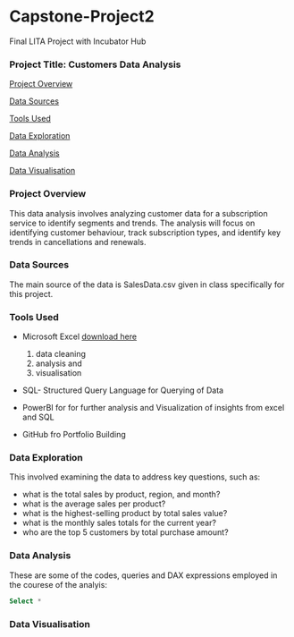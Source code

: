 # Capstone-Project2
Final LITA Project with Incubator Hub

### Project Title: Customers Data Analysis

[Project Overview](#project-overview)

[Data Sources](#data-sources)

[Tools Used](#tools-used)

[Data Exploration](#data-exploration)

[Data Analysis](#data-analysis)

[Data Visualisation](#data-visualisation)

### Project Overview
This data analysis involves analyzing customer data for a subscription service to identify segments and trends. The analysis will focus on identifying customer behaviour, track subscription types, and identify key trends in cancellations and renewals.

### Data Sources
The main source of the data is SalesData.csv given in class specifically for this project.

### Tools Used
- Microsoft Excel [download here](https://www.microsoft.com)
  1. data cleaning
  2. analysis and
  3. visualisation
  
- SQL- Structured Query Language for Querying of Data
- PowerBI for for further analysis and Visualization of insights from excel and SQL
- GitHub fro Portfolio Building

### Data Exploration
 This involved examining the data to address key questions, such as:

- what is the total sales by product, region, and month?
- what is the average sales per product?
- what is the highest-selling product by total sales value?
- what is the monthly sales totals for the current year?
- who are the top 5 customers by total purchase amount?

### Data Analysis
These are some of the codes, queries and DAX expressions employed in the courese of the analyis:

```SQL
Select * 
```

### Data Visualisation

 

